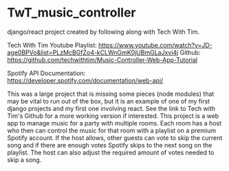 # TwT_music_controller
django/react project created by following along with Tech With Tim.

Tech With Tim
Youtube Playlist: https://www.youtube.com/watch?v=JD-age0BPVo&list=PLzMcBGfZo4-kCLWnGmK0jUBmGLaJxvi4j
Github: https://github.com/techwithtim/Music-Controller-Web-App-Tutorial

Spotify API Documentation:  https://developer.spotify.com/documentation/web-api/

This was a large project that is missing some pieces (node modules) that may be vital to run out of the box, but it is an example of one of my first django projects and my first one involving react.  See the link to Tech with Tim's Github for a more working version if interested.  This project is a web app to manage music for a party with multiple rooms.  Each room has a host who then can control the music for that room with a playlist on a premium Spotify account.  If the host allows, other guests can vote to skip the current song and if there are enough votes Spotify skips to the next song on the playlist.  The host can also adjust the required amount of votes needed to skip a song.
